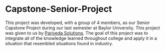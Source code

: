 # Capstone-Senior-Project
This project was developed, with a group of 4 members, as our Senior Capstone Project during our last semester at Baylor University. This project was given to us by [Pariveda Solutions](http://www.parivedasolutions.com/Pages/default.aspx). The goal of this project was to integrate all of the knowledge learned throughout college and apply it in a situation that resembled situations found in industry.
